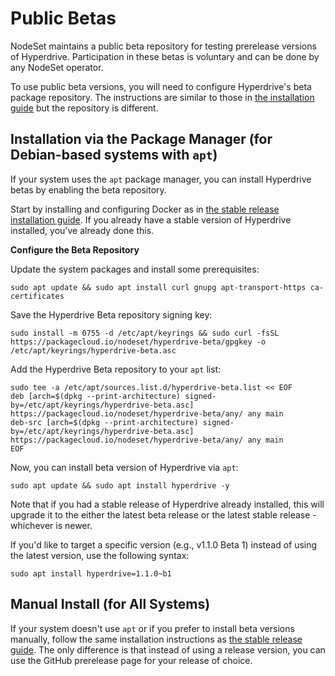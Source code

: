 # Public Betas

NodeSet maintains a public beta repository for testing prerelease versions of Hyperdrive. Participation in these betas is voluntary and can be done by any NodeSet operator.

To use public beta versions, you will need to configure Hyperdrive's beta package repository. The instructions are similar to those in [the installation guide](installation.md) but the repository is different.

## Installation via the Package Manager (for Debian-based systems with `apt`) <a href="#via-the-package-manager-for-debian-based-systems-with-apt" id="via-the-package-manager-for-debian-based-systems-with-apt"></a>

If your system uses the `apt` package manager, you can install Hyperdrive betas by enabling the beta repository.

Start by installing and configuring Docker as in [the stable release installation guide](installation.md#install-docker). If you already have a stable version of Hyperdrive installed, you've already done this.

**Configure the Beta Repository**

Update the system packages and install some prerequisites:

```
sudo apt update && sudo apt install curl gnupg apt-transport-https ca-certificates
```

Save the Hyperdrive Beta repository signing key:

```
sudo install -m 0755 -d /etc/apt/keyrings && sudo curl -fsSL https://packagecloud.io/nodeset/hyperdrive-beta/gpgkey -o /etc/apt/keyrings/hyperdrive-beta.asc
```

Add the Hyperdrive Beta repository to your `apt` list:

```
sudo tee -a /etc/apt/sources.list.d/hyperdrive-beta.list << EOF
deb [arch=$(dpkg --print-architecture) signed-by=/etc/apt/keyrings/hyperdrive-beta.asc] https://packagecloud.io/nodeset/hyperdrive-beta/any/ any main
deb-src [arch=$(dpkg --print-architecture) signed-by=/etc/apt/keyrings/hyperdrive-beta.asc] https://packagecloud.io/nodeset/hyperdrive-beta/any/ any main
EOF
```

Now, you can install beta version of Hyperdrive via `apt`:

```
sudo apt update && sudo apt install hyperdrive -y
```

Note that if you had a stable release of Hyperdrive already installed, this will upgrade it to the either the latest beta release or the latest stable release - whichever is newer.

If you'd like to target a specific version (e.g., v1.1.0 Beta 1) instead of using the latest version, use the following syntax:

```
sudo apt install hyperdrive=1.1.0~b1
```

## Manual Install (for All Systems) <a href="#manual-install-for-all-systems" id="manual-install-for-all-systems"></a>

If your system doesn't use `apt` or if you prefer to install beta versions manually, follow the same installation instructions as [the stable release guide](installation.md#manual-install-for-all-systems). The only difference is that instead of using a release version, you can use the GitHub prerelease page for your release of choice.&#x20;
